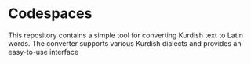 # Codespaces
This repository contains a simple tool for converting Kurdish text to Latin words. The converter supports various Kurdish dialects and provides an easy-to-use interface
